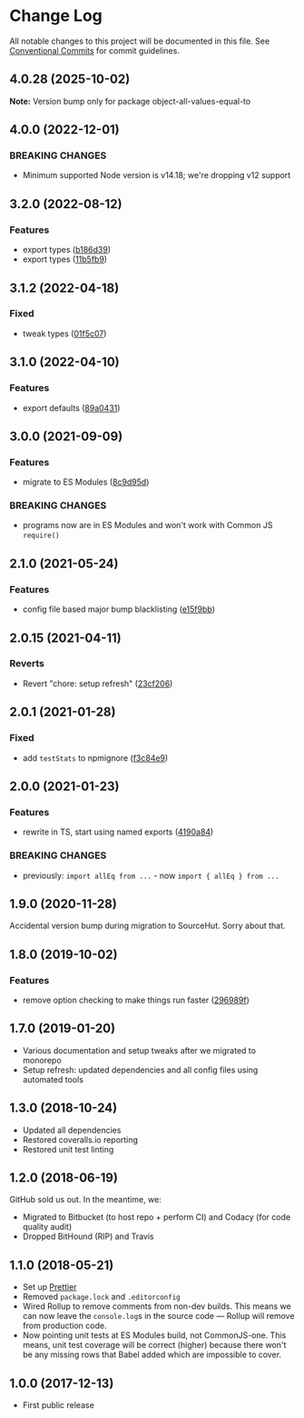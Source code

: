 # Change Log

All notable changes to this project will be documented in this file.
See [Conventional Commits](https://conventionalcommits.org) for commit guidelines.

## 4.0.28 (2025-10-02)

**Note:** Version bump only for package object-all-values-equal-to

## 4.0.0 (2022-12-01)

### BREAKING CHANGES

- Minimum supported Node version is v14.18; we're dropping v12 support

## 3.2.0 (2022-08-12)

### Features

- export types ([b186d39](https://github.com/codsen/codsen/commit/b186d39d259006fb7a0a4c267174200259930974))
- export types ([11b5fb9](https://github.com/codsen/codsen/commit/11b5fb936ce20e0a77c3a09806773e1cd7695c50))

## 3.1.2 (2022-04-18)

### Fixed

- tweak types ([01f5c07](https://github.com/codsen/codsen/commit/01f5c07ce25fc641300f11028e6420889b46e1b5))

## 3.1.0 (2022-04-10)

### Features

- export defaults ([89a0431](https://github.com/codsen/codsen/commit/89a0431b38f2b523a4d9da12ecb4264620bb646e))

## 3.0.0 (2021-09-09)

### Features

- migrate to ES Modules ([8c9d95d](https://github.com/codsen/codsen/commit/8c9d95d5dea0b769c2f070397141918a4893d575))

### BREAKING CHANGES

- programs now are in ES Modules and won't work with Common JS `require()`

## 2.1.0 (2021-05-24)

### Features

- config file based major bump blacklisting ([e15f9bb](https://github.com/codsen/codsen/commit/e15f9bba1c4fd5f847ac28b3f38fa6ee633f5dca))

## 2.0.15 (2021-04-11)

### Reverts

- Revert "chore: setup refresh" ([23cf206](https://github.com/codsen/codsen/commit/23cf206970a087ff0fa04e61f94d919f59ab3881))

## 2.0.1 (2021-01-28)

### Fixed

- add `testStats` to npmignore ([f3c84e9](https://github.com/codsen/codsen/commit/f3c84e95afc5514214312f913692d85b2e12eb29))

## 2.0.0 (2021-01-23)

### Features

- rewrite in TS, start using named exports ([4190a84](https://github.com/codsen/codsen/commit/4190a849df5ed2c76fc08e44199cfb41bee45857))

### BREAKING CHANGES

- previously: `import allEq from ...` - now `import { allEq } from ...`

## 1.9.0 (2020-11-28)

Accidental version bump during migration to SourceHut. Sorry about that.

## 1.8.0 (2019-10-02)

### Features

- remove option checking to make things run faster ([296989f](https://gitlab.com/codsen/codsen/commit/296989f))

## 1.7.0 (2019-01-20)

- Various documentation and setup tweaks after we migrated to monorepo
- Setup refresh: updated dependencies and all config files using automated tools

## 1.3.0 (2018-10-24)

- Updated all dependencies
- Restored coveralls.io reporting
- Restored unit test linting

## 1.2.0 (2018-06-19)

GitHub sold us out. In the meantime, we:

- Migrated to Bitbucket (to host repo + perform CI) and Codacy (for code quality audit)
- Dropped BitHound (RIP) and Travis

## 1.1.0 (2018-05-21)

- Set up [Prettier](https://prettier.io)
- Removed `package.lock` and `.editorconfig`
- Wired Rollup to remove comments from non-dev builds. This means we can now leave the `console.log`s in the source code — Rollup will remove from production code.
- Now pointing unit tests at ES Modules build, not CommonJS-one. This means, unit test coverage will be correct (higher) because there won't be any missing rows that Babel added which are impossible to cover.

## 1.0.0 (2017-12-13)

- First public release
